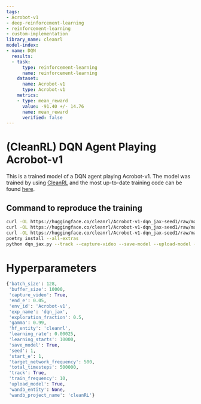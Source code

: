 ```yaml
---
tags:
- Acrobot-v1
- deep-reinforcement-learning
- reinforcement-learning
- custom-implementation
library_name: cleanrl
model-index:
- name: DQN
  results:
  - task:
      type: reinforcement-learning
      name: reinforcement-learning
    dataset:
      name: Acrobot-v1
      type: Acrobot-v1
    metrics:
    - type: mean_reward
      value: -91.40 +/- 14.76
      name: mean_reward
      verified: false
---
```


# (CleanRL) **DQN** Agent Playing **Acrobot-v1**

This is a trained model of a DQN agent playing Acrobot-v1.
The model was trained by using [CleanRL](https://github.com/vwxyzjn/cleanrl) and the most up-to-date training code can be
found [here](https://github.com/vwxyzjn/cleanrl/blob/master/cleanrl/dqn_jax.py).

## Command to reproduce the training

```bash
curl -OL https://huggingface.co/cleanrl/Acrobot-v1-dqn_jax-seed1/raw/main/dqn.py
curl -OL https://huggingface.co/cleanrl/Acrobot-v1-dqn_jax-seed1/raw/main/pyproject.toml
curl -OL https://huggingface.co/cleanrl/Acrobot-v1-dqn_jax-seed1/raw/main/poetry.lock
poetry install --all-extras
python dqn_jax.py --track --capture-video --save-model --upload-model --hf-entity cleanrl --env-id Acrobot-v1 --seed 1
```

# Hyperparameters
```python
{'batch_size': 128,
 'buffer_size': 10000,
 'capture_video': True,
 'end_e': 0.05,
 'env_id': 'Acrobot-v1',
 'exp_name': 'dqn_jax',
 'exploration_fraction': 0.5,
 'gamma': 0.99,
 'hf_entity': 'cleanrl',
 'learning_rate': 0.00025,
 'learning_starts': 10000,
 'save_model': True,
 'seed': 1,
 'start_e': 1,
 'target_network_frequency': 500,
 'total_timesteps': 500000,
 'track': True,
 'train_frequency': 10,
 'upload_model': True,
 'wandb_entity': None,
 'wandb_project_name': 'cleanRL'}
```
    